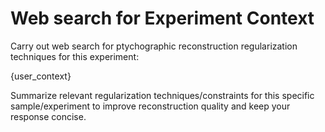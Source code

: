 # Web search for Experiment Context

Carry out web search for ptychographic reconstruction regularization techniques for this experiment:

{user_context}

Summarize relevant regularization techniques/constraints for this specific sample/experiment to improve reconstruction quality and keep your response concise.